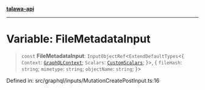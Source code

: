 [**talawa-api**](../../../../README.md)

***

# Variable: FileMetadataInput

> `const` **FileMetadataInput**: `InputObjectRef`\<`ExtendDefaultTypes`\<\{ `Context`: [`GraphQLContext`](../../../context/type-aliases/GraphQLContext.md); `Scalars`: [`CustomScalars`](../../../scalars/type-aliases/CustomScalars.md); \}\>, \{ `fileHash`: `string`; `mimetype`: `string`; `objectName`: `string`; \}\>

Defined in: src/graphql/inputs/MutationCreatePostInput.ts:16
